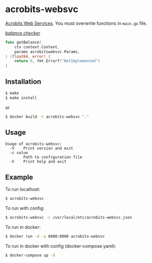 # acrobits-websvc

[Acrobits Web Services](https://doc.acrobits.net/api/client/index.html). 
You must overwrite functions in `main.go` file.

[*balance checker*](https://doc.acrobits.net/api/client/balance_checker.html)
```go
func getBalance(
	ctx context.Context,
	params acrobitswebsvc.Params,
) (float64, error) {
	return 0, fmt.Errorf("NotImplemented")
}
```  

## Installation
```sh
$ make
$ make install
```
or
```sh
$ docker build -t acrobits-websvc "."
```

## Usage
```text
Usage of acrobits-websvc:
  -V	Print version and exit
  -c value
    	Path to configuration file
  -h	Print help and exit
```

## Example

To run localhost:
```sh
$ acrobits-websvc
```

To run with config:
```sh
$ acrobits-websvc -c /usr/local/etc/acrobits-websvc.json
```

To run in docker:
```sh
$ docker run -d -p 8080:8080 acrobits-websvc
```

To run in docker with config (docker-compose.yaml):
```sh
$ docker-compose up -d
```
